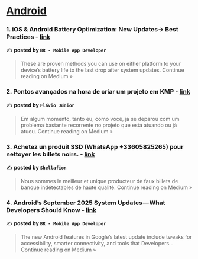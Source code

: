 
<h1><a href=https://medium.com/tag/android/recommended target="_blank" rel="noopener noreferrer">Android</a></h1>
<h3>1. iOS & Android Battery Optimization: New Updates→ Best Practices - <a href="https://medium.com/@bhumibhuva18/ios-android-battery-optimization-new-updates-best-practices-d35819d6380e?source=rss------android-5" target="_blank" rel="noopener noreferrer">link</a></h3>

✍️ **posted by `BR - Mobile App Developer`**

<blockquote>These are proven methods you can use on either platform to your device’s battery life to the last drop after system updates.
Continue reading on Medium »</blockquote>

<h3>2. Pontos avançados na hora de criar um projeto em KMP - <a href="https://medium.com/@flaviojunior.ofc/pontos-avan%C3%A7ados-na-hora-de-criar-um-projeto-em-kmp-fb4f298b4271?source=rss------android-5" target="_blank" rel="noopener noreferrer">link</a></h3>

✍️ **posted by `Flávio Júnior`**

<blockquote>Em algum momento, tanto eu, como você, já se deparou com um problema bastante recorrente no projeto que está atuando ou já atuou.
Continue reading on Medium »</blockquote>

<h3>3. Achetez un produit SSD (WhatsApp +33605825265) pour nettoyer les billets noirs. - <a href="https://medium.com/@shellafion55/achetez-un-produit-ssd-whatsapp-33605825265-pour-nettoyer-les-billets-noirs-7bec588007db?source=rss------android-5" target="_blank" rel="noopener noreferrer">link</a></h3>

✍️ **posted by `Shellafion`**

<blockquote>Nous sommes le meilleur et unique producteur de faux billets de banque indétectables de haute qualité.
Continue reading on Medium »</blockquote>

<h3>4. Android’s September 2025 System Updates — What Developers Should Know - <a href="https://medium.com/@bhumibhuva18/androids-september-2025-system-updates-what-developers-should-know-f3d51c55f026?source=rss------android-5" target="_blank" rel="noopener noreferrer">link</a></h3>

✍️ **posted by `BR - Mobile App Developer`**

<blockquote>The new Android features in Google’s latest update include tweaks for accessibility, smarter connectivity, and tools that Developers…
Continue reading on Medium »</blockquote>

